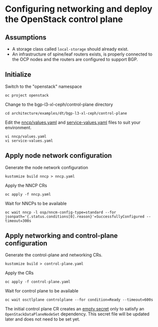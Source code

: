 # Configuring networking and deploy the OpenStack control plane

## Assumptions

- A storage class called `local-storage` should already exist.
- An infrastructure of spine/leaf routers exists, is properly connected to the
  OCP nodes and the routers are configured to support BGP.

## Initialize

Switch to the "openstack" namespace
```
oc project openstack
```
Change to the bgp-l3-xl-ceph/control-plane directory
```
cd architecture/examples/dt/bgp-l3-xl-ceph/control-plane
```
Edit the [nncp/values.yaml](control-plane/nncp/values.yaml) and
[service-values.yaml](control-plane/service-values.yaml) files to suit
your environment.
```
vi nncp/values.yaml
vi service-values.yaml
```

## Apply node network configuration

Generate the node network configuration
```
kustomize build nncp > nncp.yaml
```
Apply the NNCP CRs
```
oc apply -f nncp.yaml
```
Wait for NNCPs to be available
```
oc wait nncp -l osp/nncm-config-type=standard --for jsonpath='{.status.conditions[0].reason}'=SuccessfullyConfigured --timeout=300s
```

## Apply networking and control-plane configuration

Generate the control-plane and networking CRs.
```
kustomize build > control-plane.yaml
```
Apply the CRs
```
oc apply -f control-plane.yaml
```

Wait for control plane to be available
```
oc wait osctlplane controlplane --for condition=Ready --timeout=600s
```

The initial control plane CR creates an
[empty secret](control-plane/empty-ceph-secret.yaml)
only to satisfy an `OpenStackDataPlaneNodeSet` dependency.
This secret file will be updated later and does not need
to be set yet.
